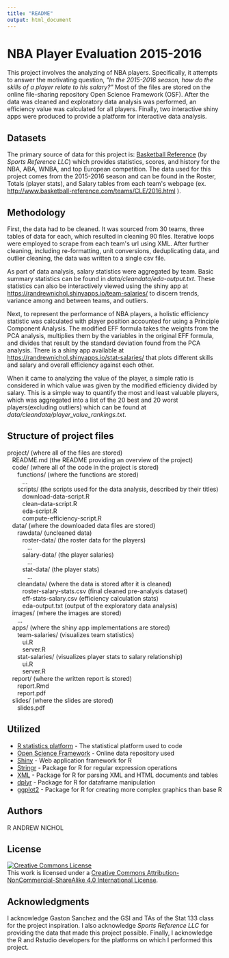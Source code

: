 ```yaml
---
title: "README"
output: html_document
---
```


# NBA Player Evaluation 2015-2016

  This project involves the analyzing of NBA players. Specifically, it attempts to answer the motivating question, *"In the 2015-2016 season, how do the skills of a player relate to his salary?"* Most of the files are stored on the online file-sharing repository Open Science Framework (OSF). After the data was cleaned and exploratory data analysis was performed, an efficiency value was calculated for all players. Finally, two interactive shiny apps were produced to provide a platform for interactive data analysis.

## Datasets 

  The primary source of data for this project is: [Basketball Reference](http://www.basketball-reference.com/) (by *Sports Reference LLC*) which provides statistics, scores, and history for the NBA, ABA, WNBA, and top European competition.
  The data used for this project comes from the 2015-2016 season and can be found in the Roster, Totals (player stats), and Salary tables from each team's webpage (ex. http://www.basketball-reference.com/teams/CLE/2016.html ).
<!--  
  The different variables analyzed are as follows: 
- `team` (teams of the players)  
- `name` (names of the players)  
- `salary` (salaries of the players)  
- `position` (the positions played by the players)  
- `age` (the ages of the players)  
- `height` (the height of the players in inches)  
- `weight` (the weight of the players in pounds)  
- `dob` (the birthdates of the players)  
- `country` (the countries of origin of the players)  
- `experience` (the number of seasons the players have played)  
- `college` (the college the players played for)  
- `games` (the number of games the players have played)  
- `games_started` (the number of games the players have started)  
- `minutes_played` (the number of minutes the players have played)  
- `field_goals` (the number of field_goals made by the players)  
- `field_goals_attempts` (the number of field_goals attempted by the players)  
- `field_goals_pct` (the field_goals percentage of the players)  
- `three_pointers` (the number of three pointers made by the players)  
- `three_pointers_attempts` (the number of three pointers attempted by the players)  
- `three_pointers_pct` (the three point percentage of the players)  
- `two_pointers` (the number of two pointers made by the players)  
- `two_pointers_attempts` (the number of two pointers attempted by the players)  
- `two_pointers_pct` (the two point percentage of the players)  
- `effective_field_goal_pct` (the field goal percentage of the players)  
- `free_throws` (the number of free throws made by the players)  
- `free_throws_attempts` (the number of free throws attempted by the players)  
- `free_throws_pct` (the free throw percentage of the players)  
- `offensive_rebounds` (the number of offensive rebounds made by the players)  
- `defensive_rebounds` (the number of defensive rebounds made by the players)  
- `total_rebounds` (the number of total rebounds made by the players)  
- `assists` (the number of assists made by the players)  
- `steals` (the number of steals made by the players)  
- `blocks` (the number of blocks made by the players)  
- `turnovers` (the number of turnovers made by the players)  
- `personal_fouls` (the number of personal_fouls given to each players)  
- `points` (the number of points earned by the players)  
- `outlier` (whether a player data was duplicated, i.e. traded midseason)  
-->

## Methodology 

  First, the data had to be cleaned. It was sourced from 30 teams, three tables of data for each, which resulted in cleaning 90 files. Iterative loops were employed to scrape from each team's url using XML. After further cleaning, including re-formatting, unit conversions, deduplicating data, and outlier cleaning, the data was written to a single csv file.
  
  As part of data analysis, salary statistics were aggregated by team. Basic summary statistics can be found in *data/cleandata/eda-output.txt*. These statistics can also be interactively viewed using the shiny app at https://randrewnichol.shinyapps.io/team-salaries/ to discern trends, variance among and between teams, and outliers. 
  
  Next, to represent the performance of NBA players, a holistic efficiency statistic was calculated with player position accounted for using a Principle Component Analysis. The modified EFF formula takes the weights from the PCA analysis, multiplies them by the variables in the original EFF formula, and divides that result by the standard deviation found from the PCA analysis. There is a shiny app available at https://randrewnichol.shinyapps.io/stat-salaries/ that plots different skills and salary and overall efficiency against each other. 
  
  When it came to analyzing the value of the player, a simple ratio is considered in which value was given by the modified efficiency divided by salary. This is a simple way to quantify the most and least valuable players, which was aggregated into a list of the 20 best and 20 worst players(excluding outliers) which can be found at *data/cleandata/player_value_rankings.txt*.

## Structure of project files

project/ (where all of the files are stored)  
  &nbsp;&nbsp;&nbsp;README.md (the README providing an overview of the project)  
  &nbsp;&nbsp;&nbsp;code/ (where all of the code in the project is stored)  
    &nbsp;&nbsp;&nbsp;&nbsp;&nbsp;&nbsp;functions/ (where the functions are stored)  
      &nbsp;&nbsp;&nbsp;&nbsp;&nbsp;&nbsp;&nbsp;&nbsp;&nbsp;...  
    &nbsp;&nbsp;&nbsp;&nbsp;&nbsp;&nbsp;scripts/ (the scripts used for the data analysis, described by their titles)  
      &nbsp;&nbsp;&nbsp;&nbsp;&nbsp;&nbsp;&nbsp;&nbsp;&nbsp;download-data-script.R    
      &nbsp;&nbsp;&nbsp;&nbsp;&nbsp;&nbsp;&nbsp;&nbsp;&nbsp;clean-data-script.R   
      &nbsp;&nbsp;&nbsp;&nbsp;&nbsp;&nbsp;&nbsp;&nbsp;&nbsp;eda-script.R   
      &nbsp;&nbsp;&nbsp;&nbsp;&nbsp;&nbsp;&nbsp;&nbsp;&nbsp;compute-efficiency-script.R  
  &nbsp;&nbsp;&nbsp;data/ (where the downloaded data files are stored)  
    &nbsp;&nbsp;&nbsp;&nbsp;&nbsp;&nbsp;rawdata/ (uncleaned data)  
      &nbsp;&nbsp;&nbsp;&nbsp;&nbsp;&nbsp;&nbsp;&nbsp;&nbsp;roster-data/ (the roster data for the players)  
        &nbsp;&nbsp;&nbsp;&nbsp;&nbsp;&nbsp;&nbsp;&nbsp;&nbsp;&nbsp;&nbsp;&nbsp;...   
      &nbsp;&nbsp;&nbsp;&nbsp;&nbsp;&nbsp;&nbsp;&nbsp;&nbsp;salary-data/ (the player salaries)  
        &nbsp;&nbsp;&nbsp;&nbsp;&nbsp;&nbsp;&nbsp;&nbsp;&nbsp;&nbsp;&nbsp;&nbsp;...   
      &nbsp;&nbsp;&nbsp;&nbsp;&nbsp;&nbsp;&nbsp;&nbsp;&nbsp;stat-data/ (the player stats)  
        &nbsp;&nbsp;&nbsp;&nbsp;&nbsp;&nbsp;&nbsp;&nbsp;&nbsp;&nbsp;&nbsp;&nbsp;...   
    &nbsp;&nbsp;&nbsp;&nbsp;&nbsp;&nbsp;cleandata/ (where the data is stored after it is cleaned)  
        &nbsp;&nbsp;&nbsp;&nbsp;&nbsp;&nbsp;&nbsp;&nbsp;&nbsp;roster-salary-stats.csv (final cleaned pre-analysis dataset)  
        &nbsp;&nbsp;&nbsp;&nbsp;&nbsp;&nbsp;&nbsp;&nbsp;&nbsp;eff-stats-salary.csv (efficiency calculation stats)  
        &nbsp;&nbsp;&nbsp;&nbsp;&nbsp;&nbsp;&nbsp;&nbsp;&nbsp;eda-output.txt (output of the exploratory data analysis)  
  &nbsp;&nbsp;&nbsp;images/ (where the images are stored)  
    &nbsp;&nbsp;&nbsp;&nbsp;&nbsp;&nbsp;...   
  &nbsp;&nbsp;&nbsp;apps/ (where the shiny app implementations are stored)  
    &nbsp;&nbsp;&nbsp;&nbsp;&nbsp;&nbsp;team-salaries/ (visualizes team statistics)  
      &nbsp;&nbsp;&nbsp;&nbsp;&nbsp;&nbsp;&nbsp;&nbsp;&nbsp;ui.R   
      &nbsp;&nbsp;&nbsp;&nbsp;&nbsp;&nbsp;&nbsp;&nbsp;&nbsp;server.R  
    &nbsp;&nbsp;&nbsp;&nbsp;&nbsp;&nbsp;stat-salaries/ (visualizes player stats to salary relationship)  
      &nbsp;&nbsp;&nbsp;&nbsp;&nbsp;&nbsp;&nbsp;&nbsp;&nbsp;ui.R   
      &nbsp;&nbsp;&nbsp;&nbsp;&nbsp;&nbsp;&nbsp;&nbsp;&nbsp;server.R   
  &nbsp;&nbsp;&nbsp;report/ (where the written report is stored)  
    &nbsp;&nbsp;&nbsp;&nbsp;&nbsp;&nbsp;report.Rmd   
    &nbsp;&nbsp;&nbsp;&nbsp;&nbsp;&nbsp;report.pdf   
  &nbsp;&nbsp;&nbsp;slides/ (where the slides are stored)  
    &nbsp;&nbsp;&nbsp;&nbsp;&nbsp;&nbsp;slides.pdf  
    
## Utilized

* [R statistics platform](https://www.r-project.org/) - The statistical platform used to code
* [Open Science Framework](https://osf.io/) - Online data repository used
* [Shiny](https://shiny.rstudio.com/) - Web application framework for R
* [Stringr](https://cran.r-project.org/web/packages/stringr/index.html) - Package for R for regular expression operations
* [XML](https://cran.r-project.org/web/packages/XML/index.html) - Package for R for parsing XML and HTML documents and tables
* [dplyr](https://cran.r-project.org/web/packages/dplyr/index.html) - Package for R for dataframe manipulation
* [ggplot2](https://cran.r-project.org/web/packages/ggplot2/index.html) - Package for R for creating more complex graphics than base R

## Authors

R ANDREW NICHOL

## License

<a rel="license" href="http://creativecommons.org/licenses/by-nc-sa/4.0/"><img alt="Creative Commons License" style="border-width:0" src="https://i.creativecommons.org/l/by-nc-sa/4.0/88x31.png" /></a><br />This work is licensed under a <a rel="license" href="http://creativecommons.org/licenses/by-nc-sa/4.0/">Creative Commons Attribution-NonCommercial-ShareAlike 4.0 International License</a>.

## Acknowledgments

I acknowledge Gaston Sanchez and the GSI and TAs of the Stat 133 class for the project inspiration. I also acknowledge *Sports Reference LLC* for providing the data that made this project possible. Finally, I acknowledge the R and Rstudio developers for the platforms on which I performed this project. 
